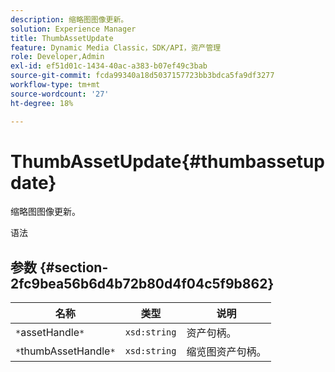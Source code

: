 ```yaml
---
description: 缩略图图像更新。
solution: Experience Manager
title: ThumbAssetUpdate
feature: Dynamic Media Classic，SDK/API，资产管理
role: Developer,Admin
exl-id: ef51d01c-1434-40ac-a383-b07ef49c3bab
source-git-commit: fcda99340a18d5037157723bb3bdca5fa9df3277
workflow-type: tm+mt
source-wordcount: '27'
ht-degree: 18%

---
```


# ThumbAssetUpdate{#thumbassetupdate}

缩略图图像更新。

语法

## 参数 {#section-2fc9bea56b6d4b72b80d4f04c5f9b862}

| 名称 | 类型 | 说明 |
|---|---|---|
| `*`assetHandle`*` | `xsd:string` | 资产句柄。 |
| `*`thumbAssetHandle`*` | `xsd:string` | 缩览图资产句柄。 |
